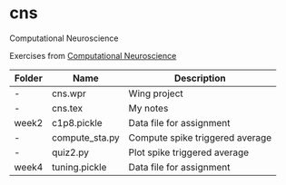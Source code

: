 # cns
Computational Neuroscience

Exercises from [Computational Neuroscience](https://www.coursera.org/learn/computational-neuroscience/)

Folder|Name|Description
--------|---------------|------------------------------------------------------------------------
-|cns.wpr|Wing project
-|cns.tex|My notes
week2|c1p8.pickle|Data file for assignment
-|compute_sta.py|Compute spike triggered average
-|quiz2.py|Plot spike triggered average
week4|tuning.pickle|Data file for assignment
